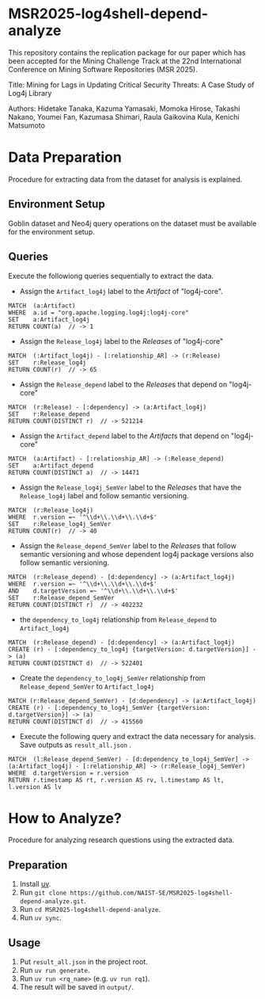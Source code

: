 # MSR2025-log4shell-depend-analyze

This repository contains the replication package for our paper which has been accepted for the Mining Challenge Track at the 22nd International Conference on Mining Software Repositories (MSR 2025).

Title: Mining for Lags in Updating Critical Security Threats: A Case Study of Log4j Library

Authors: Hidetake Tanaka, Kazuma Yamasaki, Momoka Hirose, Takashi Nakano, Youmei Fan, Kazumasa Shimari, Raula Gaikovina Kula, Kenichi Matsumoto

# Data Preparation

Procedure for extracting data from the dataset for analysis is explained.

## Environment Setup

Goblin dataset and Neo4j query operations on the dataset must be available for the environment setup.

## Queries

Execute the followiong queries sequentially to extract the data.

* Assign the `Artifact_log4j` label to the *Artifact* of "log4j-core".

```
MATCH  (a:Artifact)
WHERE  a.id = "org.apache.logging.log4j:log4j-core"
SET    a:Artifact_log4j
RETURN COUNT(a)  // -> 1
```

* Assign the `Release_log4j` label to the *Release*s of "log4j-core"

```
MATCH  (:Artifact_log4j) - [:relationship_AR] -> (r:Release)
SET    r:Release_log4j
RETURN COUNT(r)  // -> 65
```

* Assign the `Release_depend` label to the *Release*s that depend on "log4j-core"

```
MATCH  (r:Release) - [:dependency] -> (a:Artifact_log4j)
SET    r:Release_depend
RETURN COUNT(DISTINCT r)  // -> 521214
```

* Assign the `Artifact_depend` label to the *Artifact*s that depend on "log4j-core"

```
MATCH  (a:Artifact) - [:relationship_AR] -> (:Release_depend)
SET    a:Artifact_depend 
RETURN COUNT(DISTINCT a)  // -> 14471
```

* Assign the `Release_log4j_SemVer` label to the *Release*s that have the `Release_log4j` label and follow semantic versioning.

```
MATCH  (r:Release_log4j)
WHERE  r.version =~ '^\\d+\\.\\d+\\.\\d+$'
SET    r:Release_log4j_SemVer
RETURN COUNT(r)  // -> 40
```

* Assign the `Release_depend_SemVer` label to the *Release*s that follow semantic versioning and whose dependent log4j package versions also follow semantic versioning.

```
MATCH  (r:Release_depend) - [d:dependency] -> (a:Artifact_log4j)
WHERE  r.version =~ '^\\d+\\.\\d+\\.\\d+$'
AND    d.targetVersion =~ '^\\d+\\.\\d+\\.\\d+$'
SET    r:Release_depend_SemVer
RETURN COUNT(DISTINCT r)  // -> 402232
```

*  the `dependency_to_log4j` relationship from `Release_depend` to `Artifact_log4j`

```
MATCH  (r:Release_depend) - [d:dependency] -> (a:Artifact_log4j)
CREATE (r) - [:dependency_to_log4j {targetVersion: d.targetVersion}] -> (a)
RETURN COUNT(DISTINCT d)  // -> 522401
```

* Create the `dependency_to_log4j_SemVer` relationship from `Release_depend_SemVer` to `Artifact_log4j`

```
MATCH (r:Release_depend_SemVer) - [d:dependency] -> (a:Artifact_log4j)
CREATE (r) - [:dependency_to_log4j_SemVer {targetVersion: d.targetVersion}] -> (a)
RETURN COUNT(DISTINCT d)  // -> 415560
```

* Execute the following query and extract the data necessary for analysis. Save outputs as `result_all.json` .

```
MATCH  (l:Release_depend_SemVer) - [d:dependency_to_log4j_SemVer] -> (a:Artifact_log4j) - [:relationship_AR] -> (r:Release_log4j_SemVer)
WHERE  d.targetVersion = r.version
RETURN r.timestamp AS rt, r.version AS rv, l.timestamp AS lt, l.version AS lv
```

# How to Analyze?

Procedure for analyzing research questions using the extracted data.

## Preparation

1. Install [uv](https://docs.astral.sh/uv/getting-started/installation/).
1. Run `git clone https://github.com/NAIST-SE/MSR2025-log4shell-depend-analyze.git`.
1. Run `cd MSR2025-log4shell-depend-analyze`.
1. Run `uv sync`.

## Usage

1. Put `result_all.json` in the project root.
1. Run `uv run generate`.
1. Run `uv run <rq_name>` (e.g. `uv run rq1`).
1. The result will be saved in `output/`.
